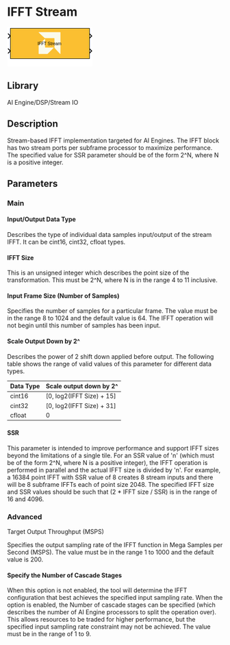 # IFFT Stream

  
![](./Images/block.png)  

## Library

AI Engine/DSP/Stream IO

## Description

Stream-based IFFT implementation targeted for AI Engines. The IFFT block
has two stream ports per subframe processor to maximize performance. The
specified value for SSR parameter should be of the form 2^N, where N is
a positive integer.

## Parameters

### Main  
#### Input/Output Data Type

Describes the type of individual data samples input/output of the
  stream IFFT. It can be cint16, cint32, cfloat types.

#### IFFT Size

This is an unsigned integer which describes the point size of the
  transformation. This must be 2^N, where N is in the range 4 to 11
  inclusive.

#### Input Frame Size (Number of Samples)

Specifies the number of samples for a particular frame. The value must
  be in the range 8 to 1024 and the default value is 64. The IFFT
  operation will not begin until this number of samples has been input.

#### Scale Output Down by 2^

Describes the power of 2 shift down applied before output. The
  following table shows the range of valid values of this parameter for
  different data types.
  
  | Data Type | Scale output down by 2^     |
  |-----------|-----------------------------|
  | cint16    | \[0, log2(IFFT Size) + 15\] |
  | cint32    | \[0, log2(IFFT Size) + 31\] |
  | cfloat    | 0                           |


#### SSR

This parameter is intended to improve performance and support IFFT
  sizes beyond the limitations of a single tile. For an SSR value of 'n'
  (which must be of the form 2^N, where N is a positive integer), the
  IFFT operation is performed in parallel and the actual IFFT size is
  divided by 'n'. For example, a 16384 point IFFT with SSR value of 8
  creates 8 stream inputs and there will be 8 subframe IFFTs each of
  point size 2048. The specified IFFT size and SSR values should be such
  that (2 \* IFFT size / SSR) is in the range of 16 and 4096.

### Advanced  
Target Output Throughput (MSPS)

Specifies the output sampling rate of the IFFT function in Mega
  Samples per Second (MSPS). The value must be in the range 1 to
  1000 and the default value is 200.

#### Specify the Number of Cascade Stages

When this option is not enabled, the tool will determine the IFFT
  configuration that best achieves the specified input sampling rate.
  When the option is enabled, the Number of cascade stages can be
  specified (which describes the number of AI Engine processors to split
  the operation over). This allows resources to be traded for higher
  performance, but the specified input sampling rate constraint may not
  be achieved. The value must be in the range of 1 to 9.
